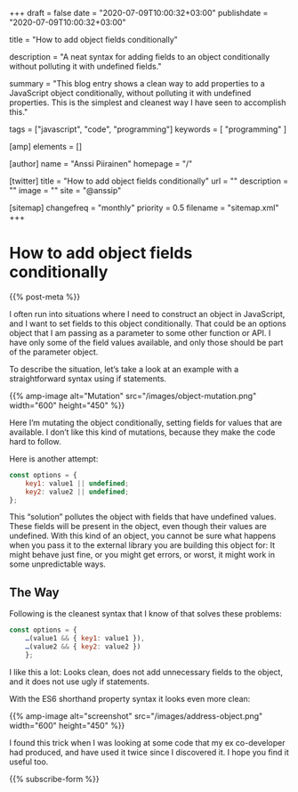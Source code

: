 +++
draft = false
date = "2020-07-09T10:00:32+03:00"
publishdate = "2020-07-09T10:00:32+03:00"

title = "How to add object fields conditionally"

description = "A neat syntax for adding fields to an object conditionally without polluting it with undefined fields."

summary = "This blog entry shows a clean way to add properties to a JavaScript object conditionally, without polluting it with undefined properties. This is the simplest and cleanest way I have seen to accomplish this."

tags = ["javascript", "code", "programming"]
keywords = [ "programming" ]

[amp]
    elements = []

[author]
    name = "Anssi Piirainen"
    homepage = "/"

[twitter]
    title = "How to add object fields conditionally"
    url = ""
    description = ""
    image = ""
    site = "@anssip"

[sitemap]
    changefreq = "monthly"
    priority = 0.5
    filename = "sitemap.xml"
+++

# How to add object fields conditionally

{{% post-meta %}}

I often run into situations where I need to construct an object in JavaScript, and I want to set fields to this object conditionally. That could be an options object that I am passing as a parameter to some other function or API. I have only some of the field values available, and only those should be part of the parameter object.

To describe the situation, let’s take a look at an example with a straightforward syntax using if statements.

{{% amp-image alt="Mutation" src="/images/object-mutation.png" width="600" height="450" %}}

Here I’m mutating the object conditionally, setting fields for values that are available. I don’t like this kind of mutations, because they make the code hard to follow.

Here is another attempt:

```javascript
const options = {
    key1: value1 || undefined;
    key2: value2 || undefined;
};
```

This “solution” pollutes the object with fields that have undefined values. These fields will be present in the object, even though their values are undefined. With this kind of an object, you cannot be sure what happens when you pass it to the external library you are building this object for: It might behave just fine, or you might get errors, or worst, it might work in some unpredictable ways.

## The Way

Following is the cleanest syntax that I know of that solves these problems:

```javascript
const options = {
    …(value1 && { key1: value1 }),
    …(value2 && { key2: value2 })
    };
```

I like this a lot: Looks clean, does not add unnecessary fields to the object, and it does not use ugly if statements.

With the ES6 shorthand property syntax it looks even more clean:

{{% amp-image alt="screenshot" src="/images/address-object.png" width="600" height="450" %}}

I found this trick when I was looking at some code that my ex co-developer had produced, and have used it twice since I discovered it. I hope you find it useful too.

{{% subscribe-form %}}
